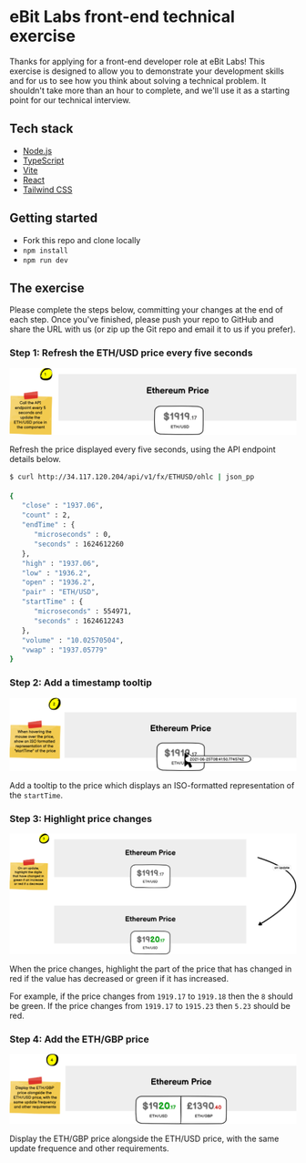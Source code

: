 # eBit Labs front-end technical exercise

Thanks for applying for a front-end developer role at eBit Labs! This exercise is designed to allow you to demonstrate your development skills and for us to see how you think about solving a technical problem. It shouldn't take more than an hour to complete, and we'll use it as a starting point for our technical interview.

## Tech stack

- [Node.js](https://nodejs.org/en/)
- [TypeScript](https://www.typescriptlang.org/)
- [Vite](https://vitejs.dev/)
- [React](https://reactjs.org/)
- [Tailwind CSS](https://tailwindcss.com/)

## Getting started

- Fork this repo and clone locally
- `npm install`
- `npm run dev`

## The exercise

Please complete the steps below, committing your changes at the end of each step. Once you've finished, please push your repo to GitHub and share the URL with us (or zip up the Git repo and email it to us if you prefer).

### Step 1: Refresh the ETH/USD price every five seconds

![Step 1](step-1.png)

Refresh the price displayed every five seconds, using the API endpoint details below.

```bash
$ curl http://34.117.120.204/api/v1/fx/ETHUSD/ohlc | json_pp

{
   "close" : "1937.06",
   "count" : 2,
   "endTime" : {
      "microseconds" : 0,
      "seconds" : 1624612260
   },
   "high" : "1937.06",
   "low" : "1936.2",
   "open" : "1936.2",
   "pair" : "ETH/USD",
   "startTime" : {
      "microseconds" : 554971,
      "seconds" : 1624612243
   },
   "volume" : "10.02570504",
   "vwap" : "1937.05779"
}
```

### Step 2: Add a timestamp tooltip

![Step 2](step-2.png)

Add a tooltip to the price which displays an ISO-formatted representation of the `startTime`.

### Step 3: Highlight price changes

![Step 3](step-3.png)

When the price changes, highlight the part of the price that has changed in red if the value has decreased or green if it has increased.

For example, if the price changes from `1919.17` to `1919.18` then the `8` should be green. If the price changes from `1919.17` to `1915.23` then `5.23` should be red.

### Step 4: Add the ETH/GBP price

![Step 4](step-4.png)

Display the ETH/GBP price alongside the ETH/USD price, with the same update frequence and other requirements.
